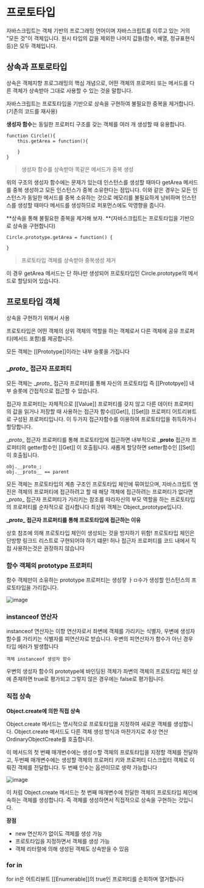 # 프로토타입

 자바스크립트는 객체 기반의 프로그래밍 언어이며 자바스크립트를 이루고 있는 거의 "모든 것"이 객체입니다. 원시 타입의 값을 제외한 나머지 값들(함수, 배열, 정규표현식 등)은 모두 객체입니다.



## 상속과 프토로타입

상속은 객체지향 프로그래밍의 핵심 개념으로, 어떤 객체의 프로퍼티 또는 메서드를 다른 객체가 상속받아 그대로 사용할 수 있는 것을 말합니다.

자바스크립트는 프로토타입을 기반으로 상속을 구현하여 불필요한 중복을 제거합니다.(기존의 코드를 재사용)



**생성자 함수**는 동일한 프로퍼티 구조를 갖는 객체를 여러 개 생성할 때 유용합니다.

```
function Circle(){
	this.getArea = function(){
	
	}
}
```

>  생성자 함수를 상속받아 똑같은 메서드가 중복 생성



 위의 구조의 생성자 함수에는 문제가 있는데 인스턴스를 생성할 때마다 getArea 메서드를 중복 생성하고 모든 인스턴스가 중복 소유한다는 점입니다. 이와 같은 경우는 모든 인스턴스가 동일한 메서드를 중복 소유하는 것으로 메모리를 불필요하게 낭비하며 인스턴스를 생성할 때마다 메서드를 생성하므로 퍼포먼스에도 악영향을 줍니다.



**상속을 통해 불필요한 중복을 제거해 보자. **(자바스크립트는 프로토타입을 기반으로 상속을 구현합니다)

```
Circle.prototype.getArea = function() {

}
```

> 프로토타입 객체를 상속받아 중복생성 제거

이 경우 getArea 메서드는 단 하나만 생성되어 프로토타입인 Circle.prototype의 메서드로 할당되어 있습니다.



## 프로토타입 객체

 상속을 구현하기 위해서 사용

프로토타입은 어떤 객체의 상위 객체의 역할을 하는 객체로서 다른 객체에 공유 프로퍼티(메서드 포함)를 제공합니다.

모든 객체는 [[Prototype]]이라는 내부 슬롯을 가집니다



### \__proto__ 접근자 프로퍼티

 모든 객체는 \__proto__ 접근자 프로퍼티를 통해 자신의 프로토타입 즉 [[Prototpye]] 내부 슬롯에 간접적으로 접근할 수 있습니다.

접근자 프로퍼티는 자체적으로 [[Value]] 프로퍼티를 갖지 않고 다른 데이터 프로퍼티의 값을 읽거나 저장할 때 사용하는 접근자 함수([[Get]], [[Set]]) 프로퍼티 어트리뷰트로 구성된 프로퍼티입니다. 이 두가지 접근자함수를 이용하여 프로토타입을 취득하거나 할당합니다.

\__proto__ 접근자 프로퍼티를 통해  프로토타입에 접근하면 내부적으로 \___proto__ 접근자 프로퍼티의 getter함수인 [[Get]] 이 호출됩니다. 새롭게 할당하면 setter함수인 [[Set]]이 호출됩니다.

```
obj.__proto_;
obj.__proto__ == parent
```



모든 객체는 프로토타입의 계층 구조인 프로토타입 체인에 묶여있으며, 자바스크립트 엔진은 객체의 프로퍼티에 접근하려고 할 때 해당 객체에 접근하려는 프로퍼티가 없다면 \__proto__ 접근자 프로퍼티가 가리키는 참조를 따라자신의 부모 역할을 하는 프로토타입의 프로퍼티를 순차적으로 검사합니다 최상위 객체는 Object_prototype입니다.



**\__proto__ 접근자 프로퍼티를 통해 프로토타입에 접근하는 이유**

상호 참조에 의해 프로토타입 체인이 생성되는 것을 방지하기 위함! 프로토타입 체인은 단방향 링크드 리스트로 구현되어야 하기 떄문! 허나 접근자 프로퍼티를 코드 내에서 직접 사용하는것은 권장하지 않습니다



### 함수 객체의 prototype 프로퍼티

함수 객체만이 소유하는 prototype 프로퍼티는 생성잫 ㅏㅁ수가 생성할 인스턴스의 프로토타입을 가리킵니다.

![image](https://user-images.githubusercontent.com/68668924/106238563-695e0680-6244-11eb-8c1d-8887719c0733.png) 



### instanceof 연산자

instanceof 연산자는 이항 연산자로서 좌변에 객체를 가리키는 식별자, 우변에 생성자 함수를 가리키는 식별자를 피연산자로 받습니다. 우변의 피연산자가 함수가 아닌 경우 타입 에러가 발생합니다

```
객체 instanceof 생성자 함수
```

우변의 생성자 함수의 prototype에 바인딩된 객체가 좌변의 객체의 프로토타입 체인 상에 존재하면 true로 평가되고 그렇지 않은 경우에는 false로 평가됩니다.



### 직접 상속

**Object.create에 의한 직접 상속**

 Object.create 메서드는 명시적으로 프로토타입을 지정하여 새로운 객체를 생성합니다. Object.create 메서드도 다른 객체 생성 방식과 마찬가지로 추상 연산 OrdinaryObjectCreate를 호출합니다.

이 메서드의 첫 번째 매개변수에는 생성ㅇ할 객체의 프로토타입을 지정할 객체를 전달하고, 두번째 매개변수에는 생성할 객체의 프로퍼티 키와 프로퍼티 디스크립터 객체로 이뤄진 객체를 전달합니다. 두 번째 인수는 옵션이므로 생략 가능합니다

![image](https://user-images.githubusercontent.com/68668924/106239199-8b0bbd80-6245-11eb-8f43-73c7435bc1ec.png)



이 처럼 Object.create 메서드는 첫 번째 매개변수에 전달한 객체의 프로토타입 체인에 속하는 객체를 생성합니다. 즉 객체를 생성하면서 직접적으로 상속을 구현하는 것입니다.

**장점**

- new 연산자가 없이도 객체를 생성 가능
- 프로토타입을 지정하면서 객체를 생성 가능
- 객체 리터럴에 의해 생성된 객체도 상속받을 수 있음





### for in 

for in은 어트리뷰트 [[Enumerable]]의 true인 프로퍼티를 순회하며 열거합니다